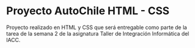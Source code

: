 # Proyecto AutoChile HTML - CSS

Proyecto realizado en HTML y CSS que será entregable como parte de la tarea de la semana 2 de la asignatura Taller de Integración Informática del IACC.
